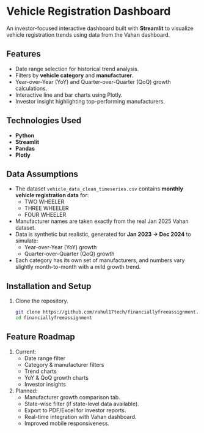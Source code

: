 # **Vehicle Registration Dashboard**

An investor-focused interactive dashboard built with **Streamlit** to visualize vehicle registration trends using data from the Vahan dashboard.

## **Features**
- Date range selection for historical trend analysis.
- Filters by **vehicle category** and **manufacturer**.
- Year-over-Year (YoY) and Quarter-over-Quarter (QoQ) growth calculations.
- Interactive line and bar charts using Plotly.
- Investor insight highlighting top-performing manufacturers.

## **Technologies Used**
- **Python**
- **Streamlit**
- **Pandas**
- **Plotly**

## **Data Assumptions**
- The dataset `vehicle_data_clean_timeseries.csv` contains **monthly vehicle registration data** for:
  - TWO WHEELER  
  - THREE WHEELER  
  - FOUR WHEELER
- Manufacturer names are taken exactly from the real Jan 2025 Vahan dataset.
- Data is synthetic but realistic, generated for **Jan 2023 → Dec 2024** to simulate:
  - Year-over-Year (YoY) growth  
  - Quarter-over-Quarter (QoQ) growth
- Each category has its own set of manufacturers, and numbers vary slightly month-to-month with a mild growth trend.

## **Installation and Setup**
1. Clone the repository.
   ```bash
   git clone https://github.com/rahul17tech/financiallyfreeassignment.git
   cd financiallyfreeassignment

## **Feature Roadmap**
1. Current:
   - Date range filter
   - Category & manufacturer filters
   - Trend charts
   - YoY & QoQ growth charts
   - Investor insights
3. Planned:
   - Manufacturer growth comparison tab.
   - State-wise filter (if state-level data available).
   - Export to PDF/Excel for investor reports.
   - Real-time integration with Vahan dashboard.
   - Improved mobile responsiveness.
